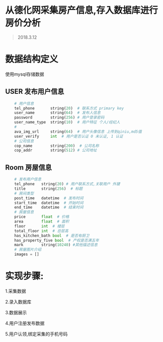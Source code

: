
# 从德化网采集房产信息,存入数据库进行房价分析

> 2018.3.12

# 数据结构定义


使用mysql存储数据

## USER 发布用户信息

```py
    # 用户信息
    tel_phone       string(20)  # 联系方式 primary key
    user_name       string(64)  # 发布人信息
    password        string(256) # 用户登录密码
    user_name_type  string(10)  # 用户特征 个人/经纪人
    #
    ava_img_url     string(64)  # 用户头像信息 上传到qiniu,md5值
    user_verify     int  # 用户是否认证 0 未认证, 1 认证
    # 公司信息
    cop_name        string(200)  # 公司名称
    cop_addr        string(512) # 公司地址

```

## Room 房屋信息

```py
    # 发布用户信息
    tel_phone   string(20) # 用户联系方式,关联用户 外键
    title       string(256)  # 标题
    # 房间类型
    post_time   datetime  # 发布时间
    start_time  datetime  # 开始时间
    end_time    datetime  # 结束时间
    # 房屋信息
    price       float  # 价格
    area        float  # 面积
    floor       int  # 楼层
    total_floor int  # 总层高
    has_kitchen_bath bool  # 是否有厨卫
    has_property_five bool  # 产权是否满五年
    mark        string(10240) #其他描述信息
    # 房屋图片介绍
    images = []

```

# 实现步骤:

1.采集数据

2.录入数据库

3.数据展示

4.用户注册发布数据

5.用户认领,绑定采集的手机号码

